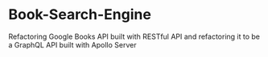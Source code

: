 # Book-Search-Engine
Refactoring Google Books API built with RESTful API and refactoring it to be a GraphQL API built with Apollo Server
